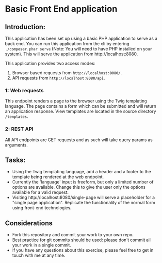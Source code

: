 # Basic Front End application

## Introduction:
This application has been set up using a basic PHP application
to serve as a back end. You can run this application from the
cli by entering `./composer.phar serve` (Note: You will need
to have PHP installed on your system). This will serve the
application from http://localhost:8080.

This application provides two access modes:
1. Browser based requests from `http://localhost:8080/`.
2. API requests from `http://localhost:8080/api`.

### 1: Web requests
This endpoint renders a page to the browser using the Twig
templating language. The page contains a form which can be
submitted and will return an application response. View
templates are located in the source directory `/templates`.

### 2: REST API
All API endpoints are GET requests and as such will take
query params as arguments.

## Tasks:

- Using the Twig templating language, add a header and a footer
  to the template being rendered at the web endpoint.
- Currently the 'language' input is freeform, but only a limited
  number of options are available. Change this to give the user
  only the options available for a valid request.
- Visiting http://localhost:8080/single-page will serve a
  placeholder for a "single page application". Replicate the
  functionality of the normal form using front-end technologies.
  
## Considerations

- Fork this repository and commit your work to your own repo.
- Best practice for git commits should be used: please don't commit all
  your work in a single commit.
- If you have any questions about this exercise, please feel free to
  get in touch with me at any time.
